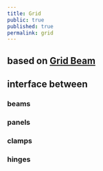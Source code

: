 ```yaml
---
title: Grid
public: true
published: true
permalink: grid
---
```


## based on [Grid Beam](https://gridbeam.xyz)

## interface between
### beams

### panels

### clamps

### hinges